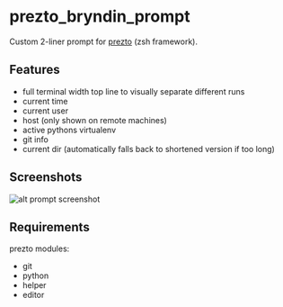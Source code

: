prezto_bryndin_prompt
=====================

Custom 2-liner prompt for [prezto](https://github.com/sorin-ionescu/prezto) (zsh framework).

Features
--------
  * full terminal width top line to visually separate different runs
  * current time
  * current user
  * host (only shown on remote machines)
  * active pythons virtualenv
  * git info
  * current dir (automatically falls back to shortened version if too long)

Screenshots
-----------
![alt prompt screenshot](http://i.imgur.com/b2M5eOw.png?1 "Prompt screenshot")

Requirements
------------
prezto modules:
  * git
  * python
  * helper
  * editor
